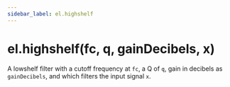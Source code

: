 ```yaml
---
sidebar_label: el.highshelf
---
```


# el.highshelf(fc, q, gainDecibels, x)

A lowshelf filter with a cutoff frequency at `fc`, a Q of `q`, gain in decibels as `gainDecibels`, and which
filters the input signal `x`.
